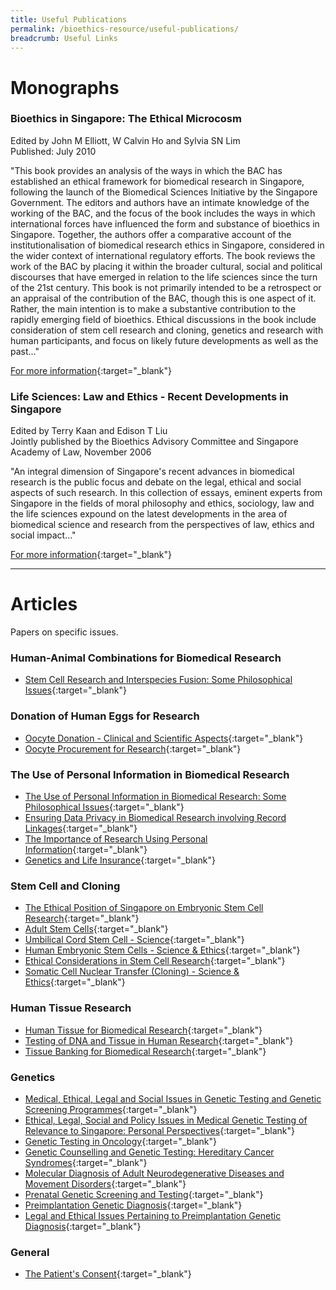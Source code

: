 ```yaml
---
title: Useful Publications
permalink: /bioethics-resource/useful-publications/
breadcrumb: Useful Links
---
```

# **Monographs** 

### **Bioethics in Singapore: The Ethical Microcosm**

Edited by John M Elliott, W Calvin Ho and Sylvia SN Lim
<br>Published: July 2010

"This book provides an analysis of the ways in which the BAC has established an ethical framework for biomedical research in Singapore, following the launch of the Biomedical Sciences Initiative by the Singapore Government. The editors and authors have an intimate knowledge of the working of the BAC, and the focus of the book includes the ways in which international forces have influenced the form and substance of bioethics in Singapore. Together, the authors offer a comparative account of the institutionalisation of biomedical research ethics in Singapore, considered in the wider context of international regulatory efforts. The book reviews the work of the BAC by placing it within the broader cultural, social and political discourses that have emerged in relation to the life sciences since the turn of the 21st century. This book is not primarily intended to be a retrospect or an appraisal of the contribution of the BAC, though this is one aspect of it. Rather, the main intention is to make a substantive contribution to the rapidly emerging field of bioethics. Ethical discussions in the book include consideration of stem cell research and cloning, genetics and research with human participants, and focus on likely future developments as well as the past..."

[For more information]({{"https://www.worldscientific.com/worldscibooks/10.1142/7958"}}){:target="_blank"}

### **Life Sciences: Law and Ethics - Recent Developments in Singapore**

Edited by Terry Kaan and Edison T Liu
<br>Jointly published by the Bioethics Advisory Committee and Singapore Academy of Law, November 2006

"An integral dimension of Singapore's recent advances in biomedical research is the public focus and debate on the legal, ethical and social aspects of such research. In this collection of essays, eminent experts from Singapore in the fields of moral philosophy and ethics, sociology, law and the life sciences expound on the latest developments in the area of biomedical science and research from the perspectives of law, ethics and social impact..."

[For more information]({{"https://www.nlb.gov.sg/biblio/12830310"}}){:target="_blank"}

---

# **Articles** 
Papers on specific issues.

### **Human-Animal Combinations for Biomedical Research**
- [Stem Cell Research and Interspecies Fusion: Some Philosophical Issues](/files/publications/others/stem-cell-research-and-interspecies-fusion-some-philosophical-issues.pdf){:target="_blank"}

### **Donation of Human Eggs for Research**
- [Oocyte Donation - Clinical and Scientific Aspects](/files/publications/others/oocyte-donation-clinical-and-scientific-aspects.pdf){:target="_blank"}
- [Oocyte Procurement for Research](/files/publications/others/oocyte-procurement-for-research.pdf){:target="_blank"}

### **The Use of Personal Information in Biomedical Research**
- [The Use of Personal Information in Biomedical Research: Some Philosophical Issues](/files/publications/others/the-use-of-personal-information-in-biomedical-research-some-philosophical-issues.pdf){:target="_blank"}
- [Ensuring Data Privacy in Biomedical Research involving Record Linkages](/files/publications/others/ensuring-data-privacy-in-biomedical-research-involving-record-linkages.pdf){:target="_blank"}
- [The Importance of Research Using Personal Information](/files/publications/others/the-importance-of-research-using-personal-information.pdf){:target="_blank"}
- [Genetics and Life Insurance](/files/publications/others/genetics-and-life-insurance.pdf){:target="_blank"}

### **Stem Cell and Cloning**
- [The Ethical Position of Singapore on Embryonic Stem Cell Research](/files/publications/others/the-ethical-position-of-singapore-on-embryonic-stem-cell-research.pdf){:target="_blank"}
- [Adult Stem Cells](/files/publications/others/adult-stem-cells.pdf){:target="_blank"}
- [Umbilical Cord Stem Cell - Science](/files/publications/others/umbilical-cord-stem-cell-science.pdf){:target="_blank"}
- [Human Embryonic Stem Cells - Science &amp; Ethics](/files/publications/others/human-embryonic-stem-cells-science-ethics.pdf){:target="_blank"}
- [Ethical Considerations in Stem Cell Research](/files/publications/others/ethical-considerations-in-stem-cell-research.pdf){:target="_blank"}
- [Somatic Cell Nuclear Transfer (Cloning) - Science &amp; Ethics](/files/publications/others/somatic-cell-nuclear-transfer-cloning-science-ethics.pdf){:target="_blank"}

### **Human Tissue Research**
- [Human Tissue for Biomedical Research](/files/publications/others/human-tissue-for-biomedical-research.pdf){:target="_blank"}
- [Testing of DNA and Tissue in Human Research](/files/publications/others/testing-of-dna-and-tissue-in-human-research.pdf){:target="_blank"}
- [Tissue Banking for Biomedical Research](/files/publications/others/tissue-banking-for-biomedical-research.pdf){:target="_blank"}

### **Genetics**
- [Medical, Ethical, Legal and Social Issues in Genetic Testing and Genetic Screening Programmes](/files/publications/others/medical-ethical-legal-and-social-issues-in-genetic-testing-and-genetic-screening-programmes.pdf){:target="_blank"}
- [Ethical, Legal, Social and Policy Issues in Medical Genetic Testing of Relevance to Singapore: Personal Perspectives](/files/publications/others/ethical-legal-social-and-policy-issues-in-medical-genetic-testing-of-relevance-to-singapore-personal-perspectives.pdf){:target="_blank"}
- [Genetic Testing in Oncology](/files/publications/others/genetic-testing-in-oncology.pdf){:target="_blank"}
- [Genetic Counselling and Genetic Testing: Hereditary Cancer Syndromes](/files/publications/others/genetic-counselling-and-genetic-testing-hereditary-cancer-syndromes.pdf){:target="_blank"}
- [Molecular Diagnosis of Adult Neurodegenerative Diseases and Movement Disorders](/files/publications/others/molecular-diagnosis-of-adult-neurodegenerative-diseases-and-movement-disorders.pdf){:target="_blank"}
- [Prenatal Genetic Screening and Testing](/files/publications/others/prenatal-genetic-screening-and-testing.pdf){:target="_blank"}
- [Preimplantation Genetic Diagnosis](/files/publications/others/preimplantation-genetic-diagnosis.pdf){:target="_blank"}
- [Legal and Ethical Issues Pertaining to Preimplantation Genetic Diagnosis](/files/publications/others/legal-and-ethical-issues-pertaining-to-preimplantation-genetic-diagnosis.pdf){:target="_blank"}
### **General**
- [The Patient's Consent](/files/publications/others/the-patients-consent.pdf){:target="_blank"}